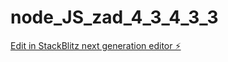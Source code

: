 # node_JS_zad_4_3_4_3_3

[Edit in StackBlitz next generation editor ⚡️](https://stackblitz.com/~/github.com/kspica/node_JS_zad_4_3_4_3_3)